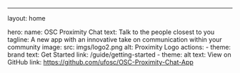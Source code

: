 ---
layout: home

hero:
  name: OSC Proximity Chat
  text: Talk to the people closest to you
  tagline: A new app with an innovative take on communication within your community
  image:
    src: imgs/logo2.png
    alt: Proximity Logo
  actions:
    - theme: brand
      text: Get Started
      link: /guide/getting-started
    - theme: alt
      text: View on GitHub
      link: https://github.com/ufosc/OSC-Proximity-Chat-App